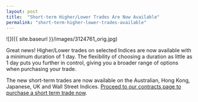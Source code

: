 ```yaml
---
layout: post
title:  "Short-term Higher/Lower Trades Are Now Available"
permalink: "short-term-higher-lower-trades-available"
---
```

![]({{ site.baseurl }}/images/3124761_orig.jpg)

Great news! Higher/Lower trades on selected Indices are now available with a minimum duration of 1 day. The flexibility of choosing a duration as little as 1 day puts you further in control, giving you a broader range of options when purchasing your trade.

The new short-term trades are now available on the Australian, Hong Kong, Japanese, UK and Wall Street Indices. [Proceed to our contracts page to purchase a short term trade now](https://www.binary.com/c/trade.cgi?market=indices&time=1d&form_name=higherlower&currency=USD&underlying_symbol=FTSE&H=6557.00&date_start=now&type=CALL&payout=100&l=EN&utm_medium=social&utm_source=blog&utm_content=whatsnew).